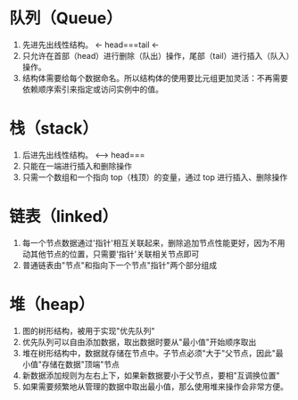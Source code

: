 # 队列（Queue）
1. 先进先出线性结构。 <- head===tail <-
2. 只允许在首部（head）进行删除（队出）操作，尾部（tail）进行插入（队入）操作。
3. 结构体需要给每个数据命名。所以结构体的使用要比元组更加灵活：不再需要依赖顺序索引来指定或访问实例中的值。

# 栈（stack）
1. 后进先出线性结构。 <--> head===
2. 只能在一端进行插入和删除操作
3. 只需一个数组和一个指向 top（栈顶）的变量，通过 top 进行插入、删除操作

# 链表（linked）
1. 每一个节点数据通过'指针'相互关联起来，删除追加节点性能更好，因为不用动其他节点的位置，只需要'指针'关联相关节点即可
2. 普通链表由"节点"和指向下一个节点"指针"两个部分组成

# 堆（heap）
1. 图的树形结构，被用于实现"优先队列"
2. 优先队列可以自由添加数据，取出数据时要从"最小值"开始顺序取出
3. 堆在树形结构中，数据就存储在节点中。子节点必须"大于"父节点，因此"最小值"存储在数据"顶端"节点
4. 新数据添加规则为左右上下，如果新数据要小于父节点，要相"互调换位置"
5. 如果需要频繁地从管理的数据中取出最小值，那么使用堆来操作会非常方便。

